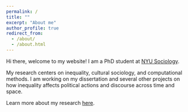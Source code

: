 ```yaml
---
permalink: /
title: ""
excerpt: "About me"
author_profile: true
redirect_from: 
  - /about/
  - /about.html
---
```


Hi there, welcome to my website! I am a PhD student at [NYU Sociology](https://as.nyu.edu/sociology.html).  

My research centers on inequality, cultural sociology, and computational methods. I am working on my dissertation and several other projects on how inequality affects political actions and discourse across time and space.  

Learn more about my research [here](https://di-zhou.github.io//research/).


